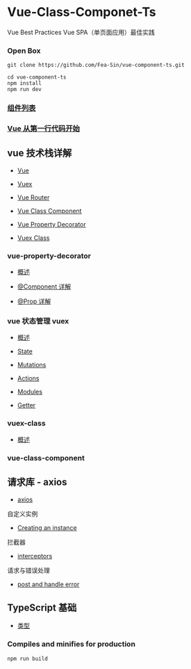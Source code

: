 # Vue-Class-Componet-Ts

Vue Best Practices
Vue SPA（单页面应用）最佳实践

### Open Box

```
git clone https://github.com/Fea-Sin/vue-component-ts.git

cd vue-component-ts
npm install
npm run dev
```

### [组件列表](./docs/component.md)

### [Vue 从第一行代码开始](./docs/vue/start.md)

## vue 技术栈详解

- [Vue](https://cn.vuejs.org/v2/guide/)

- [Vuex](https://vuex.vuejs.org/zh/)

- [Vue Router](https://router.vuejs.org/zh/installation.html)

- [Vue Class Component](https://class-component.vuejs.org/guide/class-component.html#data)

- [Vue Property Decorator](https://github.com/kaorun343/vue-property-decorator)

- [Vuex Class](https://github.com/ktsn/vuex-class)

### vue-property-decorator

- [概述](./docs/vue-property/overview.md)

- [@Component 详解](./docs/vue-property/@Component.md)

- [@Prop 详解](./docs/vue-property/@Prop.md)

### vue 状态管理 vuex

- [概述](./docs/vuex/overview.md)

- [State](./docs/vuex/state.md)

- [Mutations](./docs/vuex/mutations.md)

- [Actions](./docs/vuex/actions.md)

- [Modules](./docs/vuex/modules.md)

- [Getter](./docs/vuex/getters.md)

### vuex-class

- [概述](./docs/vuex-class/overview.md)

### vue-class-component

## 请求库 - axios

- [axios](https://github.com/axios/axios)

自定义实例

- [Creating an instance](./docs/axios/instance.md)

拦截器

- [interceptors](./docs/axios/interceptors.md)

请求与错误处理

- [post and handle error](./docs/axios/post-handle.md)

## TypeScript 基础

- [类型](./docs/ts/type.md)

### Compiles and minifies for production

```
npm run build
```

